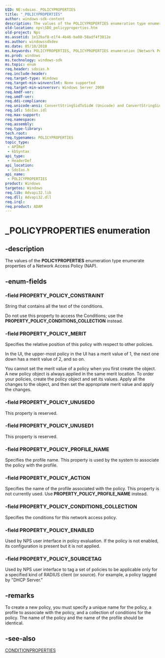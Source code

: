 ```yaml
---
UID: NE:sdoias._POLICYPROPERTIES
title: "_POLICYPROPERTIES"
author: windows-sdk-content
description: The values of the POLICYPROPERTIES enumeration type enumerate properties of a Network Access Policy (NAP).
old-location: nps\SDO_policyproperties.htm
old-project: Nps
ms.assetid: 1e12baf8-e1f4-4b46-ba08-58adf4f3012e
ms.author: windowssdkdev
ms.date: 05/10/2018
ms.keywords: POLICYPROPERTIES, POLICYPROPERTIES enumeration [Network Policy Server], PROPERTY_POLICY_ACTION, PROPERTY_POLICY_CONDITIONS_COLLECTION, PROPERTY_POLICY_CONSTRAINT, PROPERTY_POLICY_ENABLED, PROPERTY_POLICY_MERIT, PROPERTY_POLICY_PROFILE_NAME, PROPERTY_POLICY_SOURCETAG, PROPERTY_POLICY_UNUSED0, PROPERTY_POLICY_UNUSED1, _POLICYPROPERTIES, _sdo_policyproperties, nps.SDO_policyproperties, sdo.policyproperties, sdoias/POLICYPROPERTIES, sdoias/PROPERTY_POLICY_ACTION, sdoias/PROPERTY_POLICY_CONDITIONS_COLLECTION, sdoias/PROPERTY_POLICY_CONSTRAINT, sdoias/PROPERTY_POLICY_ENABLED, sdoias/PROPERTY_POLICY_MERIT, sdoias/PROPERTY_POLICY_PROFILE_NAME, sdoias/PROPERTY_POLICY_SOURCETAG, sdoias/PROPERTY_POLICY_UNUSED0, sdoias/PROPERTY_POLICY_UNUSED1
ms.prod: windows
ms.technology: windows-sdk
ms.topic: enum
req.header: sdoias.h
req.include-header: 
req.target-type: Windows
req.target-min-winverclnt: None supported
req.target-min-winversvr: Windows Server 2008
req.kmdf-ver: 
req.umdf-ver: 
req.ddi-compliance: 
req.unicode-ansi: ConvertStringSidToSidW (Unicode) and ConvertStringSidToSidA (ANSI)
req.idl: SdoIas.idl
req.max-support: 
req.namespace: 
req.assembly: 
req.type-library: 
tech.root: 
req.typenames: POLICYPROPERTIES
topic_type:
 - APIRef
 - kbSyntax
api_type:
 - HeaderDef
api_location:
 - SdoIas.h
api_name:
 - POLICYPROPERTIES
product: Windows
targetos: Windows
req.lib: Advapi32.lib
req.dll: Advapi32.dll
req.irql: 
req.product: ADAM
---
```


# _POLICYPROPERTIES enumeration


## -description


The values of the <b>POLICYPROPERTIES</b> enumeration type enumerate properties of a 
    Network Access Policy (NAP).


## -enum-fields




### -field PROPERTY_POLICY_CONSTRAINT

String that contains all the text of the conditions.

Do not use this property to access the Conditions; use the 
       <b>PROPERTY_POLICY_CONDITIONS_COLLECTION</b> instead.


### -field PROPERTY_POLICY_MERIT

Specifies the relative position of this policy with respect to other policies.

In the UI, the upper-most policy in the UI has a merit value of 1, the next one down has a merit value of 2, 
       and so on.

You cannot set the merit value of a policy when you first create the object. A new policy object is always 
       applied in the same merit location. To order your policies, create the policy object and set its values. Apply 
       all the changes to the object, and then set the appropriate merit value and apply the changes.


### -field PROPERTY_POLICY_UNUSED0

This property is reserved.


### -field PROPERTY_POLICY_UNUSED1

This property is reserved.


### -field PROPERTY_POLICY_PROFILE_NAME

Specifies the profile name. This property is used by the system to associate the policy with the 
      profile.


### -field PROPERTY_POLICY_ACTION

Specifies the name of the profile associated with the policy. This property is not currently used. Use 
      <b>PROPERTY_POLICY_PROFILE_NAME</b> instead.


### -field PROPERTY_POLICY_CONDITIONS_COLLECTION

Specifies the conditions for this network access policy.


### -field PROPERTY_POLICY_ENABLED

Used by NPS user interface in policy evaluation. If the policy is not enabled, its configuration is present 
       but it is not applied.


### -field PROPERTY_POLICY_SOURCETAG

Used by NPS user interface to tag a set of policies to be applicable only for a specified kind of RADIUS 
       client (or source). For example, a policy tagged by "DHCP Server."


## -remarks



To create a new policy, you must specify a unique name for the policy, a profile to associate with the policy, 
    and a collection of conditions for the policy. The name of the policy and the name of the profile should be 
    identical.




## -see-also




<a href="https://msdn.microsoft.com/09cb8457-9baf-4139-ba80-6eb608db6a65">CONDITIONPROPERTIES</a>
 

 

